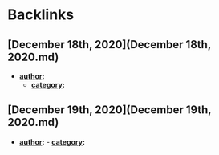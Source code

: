 
# Backlinks
## [December 18th, 2020](December 18th, 2020.md)
- **[author](author.md):**
    - **[category](category.md):**

## [December 19th, 2020](December 19th, 2020.md)
- **[author](author.md):**
        - **[category](category.md):**

